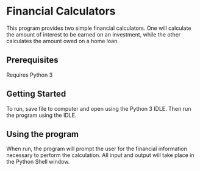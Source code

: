 # Financial Calculators
This program provides two simple financial calculators. One will calculate the amount of interest to be earned on an investment, while the other calculates the amount owed on a home loan.

## Prerequisites

Requires Python 3


## Getting Started

To run, save file to computer and open using the Python 3 IDLE. Then run the program using the IDLE.

## Using the program
When run, the program will prompt the user for the financial information necessary to perform the calculation. All input and output will take place in the Python Shell window.

